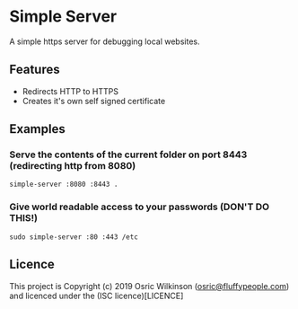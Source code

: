 # Simple Server

A simple https server for debugging local websites.

## Features

  * Redirects HTTP to HTTPS
  * Creates it's own self signed certificate

## Examples

### Serve the contents of the current folder on port 8443 (redirecting http from 8080)

    simple-server :8080 :8443 .

### Give world readable access to your passwords (DON'T DO THIS!)

    sudo simple-server :80 :443 /etc

## Licence

This project is Copyright (c) 2019 Osric Wilkinson (osric@fluffypeople.com) and
licenced under the (ISC licence)[LICENCE]
